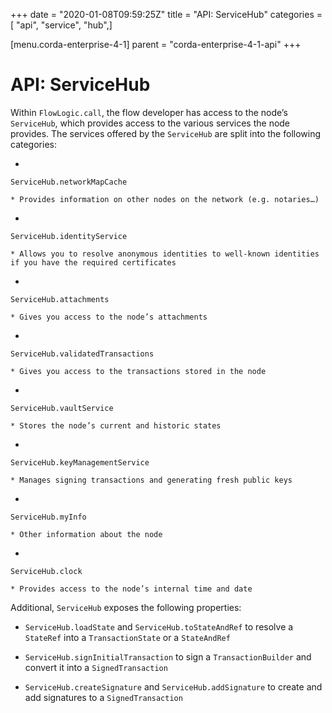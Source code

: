 +++
date = "2020-01-08T09:59:25Z"
title = "API: ServiceHub"
categories = [ "api", "service", "hub",]

[menu.corda-enterprise-4-1]
parent = "corda-enterprise-4-1-api"
+++


# API: ServiceHub

Within `FlowLogic.call`, the flow developer has access to the node’s `ServiceHub`, which provides access to the
            various services the node provides. The services offered by the `ServiceHub` are split into the following categories:


* 

`ServiceHub.networkMapCache`

    * Provides information on other nodes on the network (e.g. notaries…)



* 

`ServiceHub.identityService`

    * Allows you to resolve anonymous identities to well-known identities if you have the required certificates



* 

`ServiceHub.attachments`

    * Gives you access to the node’s attachments



* 

`ServiceHub.validatedTransactions`

    * Gives you access to the transactions stored in the node



* 

`ServiceHub.vaultService`

    * Stores the node’s current and historic states



* 

`ServiceHub.keyManagementService`

    * Manages signing transactions and generating fresh public keys



* 

`ServiceHub.myInfo`

    * Other information about the node



* 

`ServiceHub.clock`

    * Provides access to the node’s internal time and date



Additional, `ServiceHub` exposes the following properties:


* `ServiceHub.loadState` and `ServiceHub.toStateAndRef` to resolve a `StateRef` into a `TransactionState` or
                    a `StateAndRef`


* `ServiceHub.signInitialTransaction` to sign a `TransactionBuilder` and convert it into a `SignedTransaction`


* `ServiceHub.createSignature` and `ServiceHub.addSignature` to create and add signatures to a `SignedTransaction`



